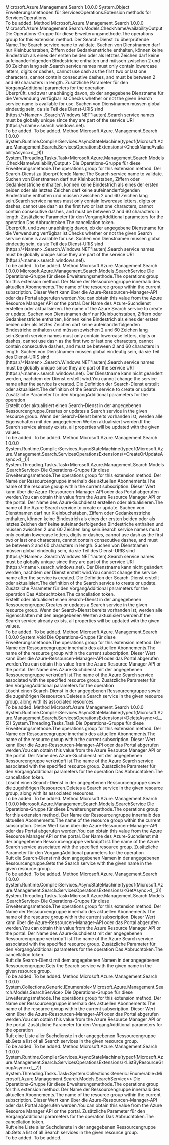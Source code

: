 <Type Name="ServicesOperationsExtensions" FullName="Microsoft.Azure.Management.Search.ServicesOperationsExtensions">
  <TypeSignature Language="C#" Value="public static class ServicesOperationsExtensions" />
  <TypeSignature Language="ILAsm" Value=".class public auto ansi abstract sealed beforefieldinit ServicesOperationsExtensions extends System.Object" />
  <TypeSignature Language="DocId" Value="T:Microsoft.Azure.Management.Search.ServicesOperationsExtensions" />
  <TypeSignature Language="VB.NET" Value="Public Module ServicesOperationsExtensions" />
  <TypeSignature Language="F#" Value="type ServicesOperationsExtensions = class" />
  <AssemblyInfo>
    <AssemblyName>Microsoft.Azure.Management.Search</AssemblyName>
    <AssemblyVersion>1.0.0.0</AssemblyVersion>
  </AssemblyInfo>
  <Base>
    <BaseTypeName>System.Object</BaseTypeName>
  </Base>
  <Interfaces />
  <Docs>
    <summary>
            <span data-ttu-id="619ea-101">Erweiterungsmethoden für ServicesOperations.</span><span class="sxs-lookup"><span data-stu-id="619ea-101">Extension methods for ServicesOperations.</span></span>
            </summary>
    <remarks>To be added.</remarks>
  </Docs>
  <Members>
    <Member MemberName="CheckNameAvailability">
      <MemberSignature Language="C#" Value="public static Microsoft.Azure.Management.Search.Models.CheckNameAvailabilityOutput CheckNameAvailability (this Microsoft.Azure.Management.Search.IServicesOperations operations, string name, Microsoft.Azure.Management.Search.Models.SearchManagementRequestOptions searchManagementRequestOptions = null);" />
      <MemberSignature Language="ILAsm" Value=".method public static hidebysig class Microsoft.Azure.Management.Search.Models.CheckNameAvailabilityOutput CheckNameAvailability(class Microsoft.Azure.Management.Search.IServicesOperations operations, string name, class Microsoft.Azure.Management.Search.Models.SearchManagementRequestOptions searchManagementRequestOptions) cil managed" />
      <MemberSignature Language="DocId" Value="M:Microsoft.Azure.Management.Search.ServicesOperationsExtensions.CheckNameAvailability(Microsoft.Azure.Management.Search.IServicesOperations,System.String,Microsoft.Azure.Management.Search.Models.SearchManagementRequestOptions)" />
      <MemberSignature Language="F#" Value="static member CheckNameAvailability : Microsoft.Azure.Management.Search.IServicesOperations * string * Microsoft.Azure.Management.Search.Models.SearchManagementRequestOptions -&gt; Microsoft.Azure.Management.Search.Models.CheckNameAvailabilityOutput" Usage="Microsoft.Azure.Management.Search.ServicesOperationsExtensions.CheckNameAvailability (operations, name, searchManagementRequestOptions)" />
      <MemberType>Method</MemberType>
      <AssemblyInfo>
        <AssemblyName>Microsoft.Azure.Management.Search</AssemblyName>
        <AssemblyVersion>1.0.0.0</AssemblyVersion>
      </AssemblyInfo>
      <ReturnValue>
        <ReturnType>Microsoft.Azure.Management.Search.Models.CheckNameAvailabilityOutput</ReturnType>
      </ReturnValue>
      <Parameters>
        <Parameter Name="operations" Type="Microsoft.Azure.Management.Search.IServicesOperations" RefType="this" />
        <Parameter Name="name" Type="System.String" />
        <Parameter Name="searchManagementRequestOptions" Type="Microsoft.Azure.Management.Search.Models.SearchManagementRequestOptions" />
      </Parameters>
      <Docs>
        <param name="operations">
            <span data-ttu-id="619ea-102">Die Operations-Gruppe für diese Erweiterungsmethode.</span><span class="sxs-lookup"><span data-stu-id="619ea-102">The operations group for this extension method.</span></span>
            </param>
        <param name="name">
            <span data-ttu-id="619ea-103">Der Search-Dienst zu überprüfende Name.</span><span class="sxs-lookup"><span data-stu-id="619ea-103">The Search service name to validate.</span></span> <span data-ttu-id="619ea-104">Suchen von Dienstnamen darf nur Kleinbuchstaben, Ziffern oder Gedankenstriche enthalten, können keine Bindestrich als eines der ersten beiden oder als letztes Zeichen darf keine aufeinanderfolgenden Bindestriche enthalten und müssen zwischen 2 und 60 Zeichen lang sein.</span><span class="sxs-lookup"><span data-stu-id="619ea-104">Search service names must only contain lowercase letters, digits or dashes, cannot use dash as the first two or last one characters, cannot contain consecutive dashes, and must be between 2 and 60 characters in length.</span></span>
            </param>
        <param name="searchManagementRequestOptions">
            <span data-ttu-id="619ea-105">Zusätzliche Parameter für den Vorgang</span><span class="sxs-lookup"><span data-stu-id="619ea-105">Additional parameters for the operation</span></span>
            </param>
        <summary>
            <span data-ttu-id="619ea-106">Überprüft, und zwar unabhängig davon, ob der angegebene Dienstname für die Verwendung verfügbar ist.</span><span class="sxs-lookup"><span data-stu-id="619ea-106">Checks whether or not the given Search service name is available for use.</span></span>
            <span data-ttu-id="619ea-107">Suchen von Dienstnamen müssen global eindeutig sein, da sie Teil des Dienst-URIS sind (https://&lt;Namen&gt;..Search.Windows.NET"lauten).</span><span class="sxs-lookup"><span data-stu-id="619ea-107">Search service names must be globally unique since they are part of the service URI (https://&lt;name&gt;.search.windows.net).</span></span>
            <see href="https://aka.ms/search-manage" /></summary>
        <returns>To be added.</returns>
        <remarks>To be added.</remarks>
      </Docs>
    </Member>
    <Member MemberName="CheckNameAvailabilityAsync">
      <MemberSignature Language="C#" Value="public static System.Threading.Tasks.Task&lt;Microsoft.Azure.Management.Search.Models.CheckNameAvailabilityOutput&gt; CheckNameAvailabilityAsync (this Microsoft.Azure.Management.Search.IServicesOperations operations, string name, Microsoft.Azure.Management.Search.Models.SearchManagementRequestOptions searchManagementRequestOptions = null, System.Threading.CancellationToken cancellationToken = null);" />
      <MemberSignature Language="ILAsm" Value=".method public static hidebysig class System.Threading.Tasks.Task`1&lt;class Microsoft.Azure.Management.Search.Models.CheckNameAvailabilityOutput&gt; CheckNameAvailabilityAsync(class Microsoft.Azure.Management.Search.IServicesOperations operations, string name, class Microsoft.Azure.Management.Search.Models.SearchManagementRequestOptions searchManagementRequestOptions, valuetype System.Threading.CancellationToken cancellationToken) cil managed" />
      <MemberSignature Language="DocId" Value="M:Microsoft.Azure.Management.Search.ServicesOperationsExtensions.CheckNameAvailabilityAsync(Microsoft.Azure.Management.Search.IServicesOperations,System.String,Microsoft.Azure.Management.Search.Models.SearchManagementRequestOptions,System.Threading.CancellationToken)" />
      <MemberSignature Language="F#" Value="static member CheckNameAvailabilityAsync : Microsoft.Azure.Management.Search.IServicesOperations * string * Microsoft.Azure.Management.Search.Models.SearchManagementRequestOptions * System.Threading.CancellationToken -&gt; System.Threading.Tasks.Task&lt;Microsoft.Azure.Management.Search.Models.CheckNameAvailabilityOutput&gt;" Usage="Microsoft.Azure.Management.Search.ServicesOperationsExtensions.CheckNameAvailabilityAsync (operations, name, searchManagementRequestOptions, cancellationToken)" />
      <MemberType>Method</MemberType>
      <AssemblyInfo>
        <AssemblyName>Microsoft.Azure.Management.Search</AssemblyName>
        <AssemblyVersion>1.0.0.0</AssemblyVersion>
      </AssemblyInfo>
      <Attributes>
        <Attribute>
          <AttributeName>System.Runtime.CompilerServices.AsyncStateMachine(typeof(Microsoft.Azure.Management.Search.ServicesOperationsExtensions/&lt;CheckNameAvailabilityAsync&gt;d__9))</AttributeName>
        </Attribute>
      </Attributes>
      <ReturnValue>
        <ReturnType>System.Threading.Tasks.Task&lt;Microsoft.Azure.Management.Search.Models.CheckNameAvailabilityOutput&gt;</ReturnType>
      </ReturnValue>
      <Parameters>
        <Parameter Name="operations" Type="Microsoft.Azure.Management.Search.IServicesOperations" RefType="this" />
        <Parameter Name="name" Type="System.String" />
        <Parameter Name="searchManagementRequestOptions" Type="Microsoft.Azure.Management.Search.Models.SearchManagementRequestOptions" />
        <Parameter Name="cancellationToken" Type="System.Threading.CancellationToken" />
      </Parameters>
      <Docs>
        <param name="operations">
            <span data-ttu-id="619ea-108">Die Operations-Gruppe für diese Erweiterungsmethode.</span><span class="sxs-lookup"><span data-stu-id="619ea-108">The operations group for this extension method.</span></span>
            </param>
        <param name="name">
            <span data-ttu-id="619ea-109">Der Search-Dienst zu überprüfende Name.</span><span class="sxs-lookup"><span data-stu-id="619ea-109">The Search service name to validate.</span></span> <span data-ttu-id="619ea-110">Suchen von Dienstnamen darf nur Kleinbuchstaben, Ziffern oder Gedankenstriche enthalten, können keine Bindestrich als eines der ersten beiden oder als letztes Zeichen darf keine aufeinanderfolgenden Bindestriche enthalten und müssen zwischen 2 und 60 Zeichen lang sein.</span><span class="sxs-lookup"><span data-stu-id="619ea-110">Search service names must only contain lowercase letters, digits or dashes, cannot use dash as the first two or last one characters, cannot contain consecutive dashes, and must be between 2 and 60 characters in length.</span></span>
            </param>
        <param name="searchManagementRequestOptions">
            <span data-ttu-id="619ea-111">Zusätzliche Parameter für den Vorgang</span><span class="sxs-lookup"><span data-stu-id="619ea-111">Additional parameters for the operation</span></span>
            </param>
        <param name="cancellationToken">
            <span data-ttu-id="619ea-112">Das Abbruchtoken.</span><span class="sxs-lookup"><span data-stu-id="619ea-112">The cancellation token.</span></span>
            </param>
        <summary>
            <span data-ttu-id="619ea-113">Überprüft, und zwar unabhängig davon, ob der angegebene Dienstname für die Verwendung verfügbar ist.</span><span class="sxs-lookup"><span data-stu-id="619ea-113">Checks whether or not the given Search service name is available for use.</span></span>
            <span data-ttu-id="619ea-114">Suchen von Dienstnamen müssen global eindeutig sein, da sie Teil des Dienst-URIS sind (https://&lt;Namen&gt;..Search.Windows.NET"lauten).</span><span class="sxs-lookup"><span data-stu-id="619ea-114">Search service names must be globally unique since they are part of the service URI (https://&lt;name&gt;.search.windows.net).</span></span>
            <see href="https://aka.ms/search-manage" /></summary>
        <returns>To be added.</returns>
        <remarks>To be added.</remarks>
      </Docs>
    </Member>
    <Member MemberName="CreateOrUpdate">
      <MemberSignature Language="C#" Value="public static Microsoft.Azure.Management.Search.Models.SearchService CreateOrUpdate (this Microsoft.Azure.Management.Search.IServicesOperations operations, string resourceGroupName, string searchServiceName, Microsoft.Azure.Management.Search.Models.SearchService service, Microsoft.Azure.Management.Search.Models.SearchManagementRequestOptions searchManagementRequestOptions = null);" />
      <MemberSignature Language="ILAsm" Value=".method public static hidebysig class Microsoft.Azure.Management.Search.Models.SearchService CreateOrUpdate(class Microsoft.Azure.Management.Search.IServicesOperations operations, string resourceGroupName, string searchServiceName, class Microsoft.Azure.Management.Search.Models.SearchService service, class Microsoft.Azure.Management.Search.Models.SearchManagementRequestOptions searchManagementRequestOptions) cil managed" />
      <MemberSignature Language="DocId" Value="M:Microsoft.Azure.Management.Search.ServicesOperationsExtensions.CreateOrUpdate(Microsoft.Azure.Management.Search.IServicesOperations,System.String,System.String,Microsoft.Azure.Management.Search.Models.SearchService,Microsoft.Azure.Management.Search.Models.SearchManagementRequestOptions)" />
      <MemberSignature Language="F#" Value="static member CreateOrUpdate : Microsoft.Azure.Management.Search.IServicesOperations * string * string * Microsoft.Azure.Management.Search.Models.SearchService * Microsoft.Azure.Management.Search.Models.SearchManagementRequestOptions -&gt; Microsoft.Azure.Management.Search.Models.SearchService" Usage="Microsoft.Azure.Management.Search.ServicesOperationsExtensions.CreateOrUpdate (operations, resourceGroupName, searchServiceName, service, searchManagementRequestOptions)" />
      <MemberType>Method</MemberType>
      <AssemblyInfo>
        <AssemblyName>Microsoft.Azure.Management.Search</AssemblyName>
        <AssemblyVersion>1.0.0.0</AssemblyVersion>
      </AssemblyInfo>
      <ReturnValue>
        <ReturnType>Microsoft.Azure.Management.Search.Models.SearchService</ReturnType>
      </ReturnValue>
      <Parameters>
        <Parameter Name="operations" Type="Microsoft.Azure.Management.Search.IServicesOperations" RefType="this" />
        <Parameter Name="resourceGroupName" Type="System.String" />
        <Parameter Name="searchServiceName" Type="System.String" />
        <Parameter Name="service" Type="Microsoft.Azure.Management.Search.Models.SearchService" />
        <Parameter Name="searchManagementRequestOptions" Type="Microsoft.Azure.Management.Search.Models.SearchManagementRequestOptions" />
      </Parameters>
      <Docs>
        <param name="operations">
            <span data-ttu-id="619ea-115">Die Operations-Gruppe für diese Erweiterungsmethode.</span><span class="sxs-lookup"><span data-stu-id="619ea-115">The operations group for this extension method.</span></span>
            </param>
        <param name="resourceGroupName">
            <span data-ttu-id="619ea-116">Der Name der Ressourcengruppe innerhalb des aktuellen Abonnements.</span><span class="sxs-lookup"><span data-stu-id="619ea-116">The name of the resource group within the current subscription.</span></span> <span data-ttu-id="619ea-117">Dieser Wert kann über die Azure-Ressourcen-Manager-API oder das Portal abgerufen werden.</span><span class="sxs-lookup"><span data-stu-id="619ea-117">You can obtain this value from the Azure Resource Manager API or the portal.</span></span>
            </param>
        <param name="searchServiceName">
            <span data-ttu-id="619ea-118">Der Name des Azure-Suchdienst erstellen oder aktualisieren.</span><span class="sxs-lookup"><span data-stu-id="619ea-118">The name of the Azure Search service to create or update.</span></span> <span data-ttu-id="619ea-119">Suchen von Dienstnamen darf nur Kleinbuchstaben, Ziffern oder Gedankenstriche enthalten, können keine Bindestrich als eines der ersten beiden oder als letztes Zeichen darf keine aufeinanderfolgenden Bindestriche enthalten und müssen zwischen 2 und 60 Zeichen lang sein.</span><span class="sxs-lookup"><span data-stu-id="619ea-119">Search service names must only contain lowercase letters, digits or dashes, cannot use dash as the first two or last one characters, cannot contain consecutive dashes, and must be between 2 and 60 characters in length.</span></span> <span data-ttu-id="619ea-120">Suchen von Dienstnamen müssen global eindeutig sein, da sie Teil des Dienst-URIS sind (https://&lt;Namen&gt;..Search.Windows.NET"lauten).</span><span class="sxs-lookup"><span data-stu-id="619ea-120">Search service names must be globally unique since they are part of the service URI (https://&lt;name&gt;.search.windows.net).</span></span> <span data-ttu-id="619ea-121">Der Dienstname kann nicht geändert werden, nachdem der Dienst erstellt wird.</span><span class="sxs-lookup"><span data-stu-id="619ea-121">You cannot change the service name after the service is created.</span></span>
            </param>
        <param name="service">
            <span data-ttu-id="619ea-122">Die Definition der Search-Dienst erstellt oder aktualisiert.</span><span class="sxs-lookup"><span data-stu-id="619ea-122">The definition of the Search service to create or update.</span></span>
            </param>
        <param name="searchManagementRequestOptions">
            <span data-ttu-id="619ea-123">Zusätzliche Parameter für den Vorgang</span><span class="sxs-lookup"><span data-stu-id="619ea-123">Additional parameters for the operation</span></span>
            </param>
        <summary>
            <span data-ttu-id="619ea-124">Erstellt oder aktualisiert einen Search-Dienst in der angegebenen Ressourcengruppe.</span><span class="sxs-lookup"><span data-stu-id="619ea-124">Creates or updates a Search service in the given resource group.</span></span> <span data-ttu-id="619ea-125">Wenn der Search-Dienst bereits vorhanden ist, werden alle Eigenschaften mit den angegebenen Werten aktualisiert werden.</span><span class="sxs-lookup"><span data-stu-id="619ea-125">If the Search service already exists, all properties will be updated with the given values.</span></span>
            <see href="https://aka.ms/search-manage" /></summary>
        <returns>To be added.</returns>
        <remarks>To be added.</remarks>
      </Docs>
    </Member>
    <Member MemberName="CreateOrUpdateAsync">
      <MemberSignature Language="C#" Value="public static System.Threading.Tasks.Task&lt;Microsoft.Azure.Management.Search.Models.SearchService&gt; CreateOrUpdateAsync (this Microsoft.Azure.Management.Search.IServicesOperations operations, string resourceGroupName, string searchServiceName, Microsoft.Azure.Management.Search.Models.SearchService service, Microsoft.Azure.Management.Search.Models.SearchManagementRequestOptions searchManagementRequestOptions = null, System.Threading.CancellationToken cancellationToken = null);" />
      <MemberSignature Language="ILAsm" Value=".method public static hidebysig class System.Threading.Tasks.Task`1&lt;class Microsoft.Azure.Management.Search.Models.SearchService&gt; CreateOrUpdateAsync(class Microsoft.Azure.Management.Search.IServicesOperations operations, string resourceGroupName, string searchServiceName, class Microsoft.Azure.Management.Search.Models.SearchService service, class Microsoft.Azure.Management.Search.Models.SearchManagementRequestOptions searchManagementRequestOptions, valuetype System.Threading.CancellationToken cancellationToken) cil managed" />
      <MemberSignature Language="DocId" Value="M:Microsoft.Azure.Management.Search.ServicesOperationsExtensions.CreateOrUpdateAsync(Microsoft.Azure.Management.Search.IServicesOperations,System.String,System.String,Microsoft.Azure.Management.Search.Models.SearchService,Microsoft.Azure.Management.Search.Models.SearchManagementRequestOptions,System.Threading.CancellationToken)" />
      <MemberSignature Language="F#" Value="static member CreateOrUpdateAsync : Microsoft.Azure.Management.Search.IServicesOperations * string * string * Microsoft.Azure.Management.Search.Models.SearchService * Microsoft.Azure.Management.Search.Models.SearchManagementRequestOptions * System.Threading.CancellationToken -&gt; System.Threading.Tasks.Task&lt;Microsoft.Azure.Management.Search.Models.SearchService&gt;" Usage="Microsoft.Azure.Management.Search.ServicesOperationsExtensions.CreateOrUpdateAsync (operations, resourceGroupName, searchServiceName, service, searchManagementRequestOptions, cancellationToken)" />
      <MemberType>Method</MemberType>
      <AssemblyInfo>
        <AssemblyName>Microsoft.Azure.Management.Search</AssemblyName>
        <AssemblyVersion>1.0.0.0</AssemblyVersion>
      </AssemblyInfo>
      <Attributes>
        <Attribute>
          <AttributeName>System.Runtime.CompilerServices.AsyncStateMachine(typeof(Microsoft.Azure.Management.Search.ServicesOperationsExtensions/&lt;CreateOrUpdateAsync&gt;d__1))</AttributeName>
        </Attribute>
      </Attributes>
      <ReturnValue>
        <ReturnType>System.Threading.Tasks.Task&lt;Microsoft.Azure.Management.Search.Models.SearchService&gt;</ReturnType>
      </ReturnValue>
      <Parameters>
        <Parameter Name="operations" Type="Microsoft.Azure.Management.Search.IServicesOperations" RefType="this" />
        <Parameter Name="resourceGroupName" Type="System.String" />
        <Parameter Name="searchServiceName" Type="System.String" />
        <Parameter Name="service" Type="Microsoft.Azure.Management.Search.Models.SearchService" />
        <Parameter Name="searchManagementRequestOptions" Type="Microsoft.Azure.Management.Search.Models.SearchManagementRequestOptions" />
        <Parameter Name="cancellationToken" Type="System.Threading.CancellationToken" />
      </Parameters>
      <Docs>
        <param name="operations">
            <span data-ttu-id="619ea-126">Die Operations-Gruppe für diese Erweiterungsmethode.</span><span class="sxs-lookup"><span data-stu-id="619ea-126">The operations group for this extension method.</span></span>
            </param>
        <param name="resourceGroupName">
            <span data-ttu-id="619ea-127">Der Name der Ressourcengruppe innerhalb des aktuellen Abonnements.</span><span class="sxs-lookup"><span data-stu-id="619ea-127">The name of the resource group within the current subscription.</span></span> <span data-ttu-id="619ea-128">Dieser Wert kann über die Azure-Ressourcen-Manager-API oder das Portal abgerufen werden.</span><span class="sxs-lookup"><span data-stu-id="619ea-128">You can obtain this value from the Azure Resource Manager API or the portal.</span></span>
            </param>
        <param name="searchServiceName">
            <span data-ttu-id="619ea-129">Der Name des Azure-Suchdienst erstellen oder aktualisieren.</span><span class="sxs-lookup"><span data-stu-id="619ea-129">The name of the Azure Search service to create or update.</span></span> <span data-ttu-id="619ea-130">Suchen von Dienstnamen darf nur Kleinbuchstaben, Ziffern oder Gedankenstriche enthalten, können keine Bindestrich als eines der ersten beiden oder als letztes Zeichen darf keine aufeinanderfolgenden Bindestriche enthalten und müssen zwischen 2 und 60 Zeichen lang sein.</span><span class="sxs-lookup"><span data-stu-id="619ea-130">Search service names must only contain lowercase letters, digits or dashes, cannot use dash as the first two or last one characters, cannot contain consecutive dashes, and must be between 2 and 60 characters in length.</span></span> <span data-ttu-id="619ea-131">Suchen von Dienstnamen müssen global eindeutig sein, da sie Teil des Dienst-URIS sind (https://&lt;Namen&gt;..Search.Windows.NET"lauten).</span><span class="sxs-lookup"><span data-stu-id="619ea-131">Search service names must be globally unique since they are part of the service URI (https://&lt;name&gt;.search.windows.net).</span></span> <span data-ttu-id="619ea-132">Der Dienstname kann nicht geändert werden, nachdem der Dienst erstellt wird.</span><span class="sxs-lookup"><span data-stu-id="619ea-132">You cannot change the service name after the service is created.</span></span>
            </param>
        <param name="service">
            <span data-ttu-id="619ea-133">Die Definition der Search-Dienst erstellt oder aktualisiert.</span><span class="sxs-lookup"><span data-stu-id="619ea-133">The definition of the Search service to create or update.</span></span>
            </param>
        <param name="searchManagementRequestOptions">
            <span data-ttu-id="619ea-134">Zusätzliche Parameter für den Vorgang</span><span class="sxs-lookup"><span data-stu-id="619ea-134">Additional parameters for the operation</span></span>
            </param>
        <param name="cancellationToken">
            <span data-ttu-id="619ea-135">Das Abbruchtoken.</span><span class="sxs-lookup"><span data-stu-id="619ea-135">The cancellation token.</span></span>
            </param>
        <summary>
            <span data-ttu-id="619ea-136">Erstellt oder aktualisiert einen Search-Dienst in der angegebenen Ressourcengruppe.</span><span class="sxs-lookup"><span data-stu-id="619ea-136">Creates or updates a Search service in the given resource group.</span></span> <span data-ttu-id="619ea-137">Wenn der Search-Dienst bereits vorhanden ist, werden alle Eigenschaften mit den angegebenen Werten aktualisiert werden.</span><span class="sxs-lookup"><span data-stu-id="619ea-137">If the Search service already exists, all properties will be updated with the given values.</span></span>
            <see href="https://aka.ms/search-manage" /></summary>
        <returns>To be added.</returns>
        <remarks>To be added.</remarks>
      </Docs>
    </Member>
    <Member MemberName="Delete">
      <MemberSignature Language="C#" Value="public static void Delete (this Microsoft.Azure.Management.Search.IServicesOperations operations, string resourceGroupName, string searchServiceName, Microsoft.Azure.Management.Search.Models.SearchManagementRequestOptions searchManagementRequestOptions = null);" />
      <MemberSignature Language="ILAsm" Value=".method public static hidebysig void Delete(class Microsoft.Azure.Management.Search.IServicesOperations operations, string resourceGroupName, string searchServiceName, class Microsoft.Azure.Management.Search.Models.SearchManagementRequestOptions searchManagementRequestOptions) cil managed" />
      <MemberSignature Language="DocId" Value="M:Microsoft.Azure.Management.Search.ServicesOperationsExtensions.Delete(Microsoft.Azure.Management.Search.IServicesOperations,System.String,System.String,Microsoft.Azure.Management.Search.Models.SearchManagementRequestOptions)" />
      <MemberSignature Language="F#" Value="static member Delete : Microsoft.Azure.Management.Search.IServicesOperations * string * string * Microsoft.Azure.Management.Search.Models.SearchManagementRequestOptions -&gt; unit" Usage="Microsoft.Azure.Management.Search.ServicesOperationsExtensions.Delete (operations, resourceGroupName, searchServiceName, searchManagementRequestOptions)" />
      <MemberType>Method</MemberType>
      <AssemblyInfo>
        <AssemblyName>Microsoft.Azure.Management.Search</AssemblyName>
        <AssemblyVersion>1.0.0.0</AssemblyVersion>
      </AssemblyInfo>
      <ReturnValue>
        <ReturnType>System.Void</ReturnType>
      </ReturnValue>
      <Parameters>
        <Parameter Name="operations" Type="Microsoft.Azure.Management.Search.IServicesOperations" RefType="this" />
        <Parameter Name="resourceGroupName" Type="System.String" />
        <Parameter Name="searchServiceName" Type="System.String" />
        <Parameter Name="searchManagementRequestOptions" Type="Microsoft.Azure.Management.Search.Models.SearchManagementRequestOptions" />
      </Parameters>
      <Docs>
        <param name="operations">
            <span data-ttu-id="619ea-138">Die Operations-Gruppe für diese Erweiterungsmethode.</span><span class="sxs-lookup"><span data-stu-id="619ea-138">The operations group for this extension method.</span></span>
            </param>
        <param name="resourceGroupName">
            <span data-ttu-id="619ea-139">Der Name der Ressourcengruppe innerhalb des aktuellen Abonnements.</span><span class="sxs-lookup"><span data-stu-id="619ea-139">The name of the resource group within the current subscription.</span></span> <span data-ttu-id="619ea-140">Dieser Wert kann über die Azure-Ressourcen-Manager-API oder das Portal abgerufen werden.</span><span class="sxs-lookup"><span data-stu-id="619ea-140">You can obtain this value from the Azure Resource Manager API or the portal.</span></span>
            </param>
        <param name="searchServiceName">
            <span data-ttu-id="619ea-141">Der Name des Azure-Suchdienst mit der angegebenen Ressourcengruppe verknüpft ist.</span><span class="sxs-lookup"><span data-stu-id="619ea-141">The name of the Azure Search service associated with the specified resource group.</span></span>
            </param>
        <param name="searchManagementRequestOptions">
            <span data-ttu-id="619ea-142">Zusätzliche Parameter für den Vorgang</span><span class="sxs-lookup"><span data-stu-id="619ea-142">Additional parameters for the operation</span></span>
            </param>
        <summary>
            <span data-ttu-id="619ea-143">Löscht einen Search-Dienst in der angegebenen Ressourcengruppe sowie die zugehörigen Ressourcen.</span><span class="sxs-lookup"><span data-stu-id="619ea-143">Deletes a Search service in the given resource group, along with its associated resources.</span></span>
            <see href="https://aka.ms/search-manage" /></summary>
        <remarks>To be added.</remarks>
      </Docs>
    </Member>
    <Member MemberName="DeleteAsync">
      <MemberSignature Language="C#" Value="public static System.Threading.Tasks.Task DeleteAsync (this Microsoft.Azure.Management.Search.IServicesOperations operations, string resourceGroupName, string searchServiceName, Microsoft.Azure.Management.Search.Models.SearchManagementRequestOptions searchManagementRequestOptions = null, System.Threading.CancellationToken cancellationToken = null);" />
      <MemberSignature Language="ILAsm" Value=".method public static hidebysig class System.Threading.Tasks.Task DeleteAsync(class Microsoft.Azure.Management.Search.IServicesOperations operations, string resourceGroupName, string searchServiceName, class Microsoft.Azure.Management.Search.Models.SearchManagementRequestOptions searchManagementRequestOptions, valuetype System.Threading.CancellationToken cancellationToken) cil managed" />
      <MemberSignature Language="DocId" Value="M:Microsoft.Azure.Management.Search.ServicesOperationsExtensions.DeleteAsync(Microsoft.Azure.Management.Search.IServicesOperations,System.String,System.String,Microsoft.Azure.Management.Search.Models.SearchManagementRequestOptions,System.Threading.CancellationToken)" />
      <MemberSignature Language="F#" Value="static member DeleteAsync : Microsoft.Azure.Management.Search.IServicesOperations * string * string * Microsoft.Azure.Management.Search.Models.SearchManagementRequestOptions * System.Threading.CancellationToken -&gt; System.Threading.Tasks.Task" Usage="Microsoft.Azure.Management.Search.ServicesOperationsExtensions.DeleteAsync (operations, resourceGroupName, searchServiceName, searchManagementRequestOptions, cancellationToken)" />
      <MemberType>Method</MemberType>
      <AssemblyInfo>
        <AssemblyName>Microsoft.Azure.Management.Search</AssemblyName>
        <AssemblyVersion>1.0.0.0</AssemblyVersion>
      </AssemblyInfo>
      <Attributes>
        <Attribute>
          <AttributeName>System.Runtime.CompilerServices.AsyncStateMachine(typeof(Microsoft.Azure.Management.Search.ServicesOperationsExtensions/&lt;DeleteAsync&gt;d__5))</AttributeName>
        </Attribute>
      </Attributes>
      <ReturnValue>
        <ReturnType>System.Threading.Tasks.Task</ReturnType>
      </ReturnValue>
      <Parameters>
        <Parameter Name="operations" Type="Microsoft.Azure.Management.Search.IServicesOperations" RefType="this" />
        <Parameter Name="resourceGroupName" Type="System.String" />
        <Parameter Name="searchServiceName" Type="System.String" />
        <Parameter Name="searchManagementRequestOptions" Type="Microsoft.Azure.Management.Search.Models.SearchManagementRequestOptions" />
        <Parameter Name="cancellationToken" Type="System.Threading.CancellationToken" />
      </Parameters>
      <Docs>
        <param name="operations">
            <span data-ttu-id="619ea-144">Die Operations-Gruppe für diese Erweiterungsmethode.</span><span class="sxs-lookup"><span data-stu-id="619ea-144">The operations group for this extension method.</span></span>
            </param>
        <param name="resourceGroupName">
            <span data-ttu-id="619ea-145">Der Name der Ressourcengruppe innerhalb des aktuellen Abonnements.</span><span class="sxs-lookup"><span data-stu-id="619ea-145">The name of the resource group within the current subscription.</span></span> <span data-ttu-id="619ea-146">Dieser Wert kann über die Azure-Ressourcen-Manager-API oder das Portal abgerufen werden.</span><span class="sxs-lookup"><span data-stu-id="619ea-146">You can obtain this value from the Azure Resource Manager API or the portal.</span></span>
            </param>
        <param name="searchServiceName">
            <span data-ttu-id="619ea-147">Der Name des Azure-Suchdienst mit der angegebenen Ressourcengruppe verknüpft ist.</span><span class="sxs-lookup"><span data-stu-id="619ea-147">The name of the Azure Search service associated with the specified resource group.</span></span>
            </param>
        <param name="searchManagementRequestOptions">
            <span data-ttu-id="619ea-148">Zusätzliche Parameter für den Vorgang</span><span class="sxs-lookup"><span data-stu-id="619ea-148">Additional parameters for the operation</span></span>
            </param>
        <param name="cancellationToken">
            <span data-ttu-id="619ea-149">Das Abbruchtoken.</span><span class="sxs-lookup"><span data-stu-id="619ea-149">The cancellation token.</span></span>
            </param>
        <summary>
            <span data-ttu-id="619ea-150">Löscht einen Search-Dienst in der angegebenen Ressourcengruppe sowie die zugehörigen Ressourcen.</span><span class="sxs-lookup"><span data-stu-id="619ea-150">Deletes a Search service in the given resource group, along with its associated resources.</span></span>
            <see href="https://aka.ms/search-manage" /></summary>
        <returns>To be added.</returns>
        <remarks>To be added.</remarks>
      </Docs>
    </Member>
    <Member MemberName="Get">
      <MemberSignature Language="C#" Value="public static Microsoft.Azure.Management.Search.Models.SearchService Get (this Microsoft.Azure.Management.Search.IServicesOperations operations, string resourceGroupName, string searchServiceName, Microsoft.Azure.Management.Search.Models.SearchManagementRequestOptions searchManagementRequestOptions = null);" />
      <MemberSignature Language="ILAsm" Value=".method public static hidebysig class Microsoft.Azure.Management.Search.Models.SearchService Get(class Microsoft.Azure.Management.Search.IServicesOperations operations, string resourceGroupName, string searchServiceName, class Microsoft.Azure.Management.Search.Models.SearchManagementRequestOptions searchManagementRequestOptions) cil managed" />
      <MemberSignature Language="DocId" Value="M:Microsoft.Azure.Management.Search.ServicesOperationsExtensions.Get(Microsoft.Azure.Management.Search.IServicesOperations,System.String,System.String,Microsoft.Azure.Management.Search.Models.SearchManagementRequestOptions)" />
      <MemberSignature Language="F#" Value="static member Get : Microsoft.Azure.Management.Search.IServicesOperations * string * string * Microsoft.Azure.Management.Search.Models.SearchManagementRequestOptions -&gt; Microsoft.Azure.Management.Search.Models.SearchService" Usage="Microsoft.Azure.Management.Search.ServicesOperationsExtensions.Get (operations, resourceGroupName, searchServiceName, searchManagementRequestOptions)" />
      <MemberType>Method</MemberType>
      <AssemblyInfo>
        <AssemblyName>Microsoft.Azure.Management.Search</AssemblyName>
        <AssemblyVersion>1.0.0.0</AssemblyVersion>
      </AssemblyInfo>
      <ReturnValue>
        <ReturnType>Microsoft.Azure.Management.Search.Models.SearchService</ReturnType>
      </ReturnValue>
      <Parameters>
        <Parameter Name="operations" Type="Microsoft.Azure.Management.Search.IServicesOperations" RefType="this" />
        <Parameter Name="resourceGroupName" Type="System.String" />
        <Parameter Name="searchServiceName" Type="System.String" />
        <Parameter Name="searchManagementRequestOptions" Type="Microsoft.Azure.Management.Search.Models.SearchManagementRequestOptions" />
      </Parameters>
      <Docs>
        <param name="operations">
            <span data-ttu-id="619ea-151">Die Operations-Gruppe für diese Erweiterungsmethode.</span><span class="sxs-lookup"><span data-stu-id="619ea-151">The operations group for this extension method.</span></span>
            </param>
        <param name="resourceGroupName">
            <span data-ttu-id="619ea-152">Der Name der Ressourcengruppe innerhalb des aktuellen Abonnements.</span><span class="sxs-lookup"><span data-stu-id="619ea-152">The name of the resource group within the current subscription.</span></span> <span data-ttu-id="619ea-153">Dieser Wert kann über die Azure-Ressourcen-Manager-API oder das Portal abgerufen werden.</span><span class="sxs-lookup"><span data-stu-id="619ea-153">You can obtain this value from the Azure Resource Manager API or the portal.</span></span>
            </param>
        <param name="searchServiceName">
            <span data-ttu-id="619ea-154">Der Name des Azure-Suchdienst mit der angegebenen Ressourcengruppe verknüpft ist.</span><span class="sxs-lookup"><span data-stu-id="619ea-154">The name of the Azure Search service associated with the specified resource group.</span></span>
            </param>
        <param name="searchManagementRequestOptions">
            <span data-ttu-id="619ea-155">Zusätzliche Parameter für den Vorgang</span><span class="sxs-lookup"><span data-stu-id="619ea-155">Additional parameters for the operation</span></span>
            </param>
        <summary>
            <span data-ttu-id="619ea-156">Ruft die Search-Dienst mit dem angegebenen Namen in der angegebenen Ressourcengruppe.</span><span class="sxs-lookup"><span data-stu-id="619ea-156">Gets the Search service with the given name in the given resource group.</span></span>
            <see href="https://aka.ms/search-manage" /></summary>
        <returns>To be added.</returns>
        <remarks>To be added.</remarks>
      </Docs>
    </Member>
    <Member MemberName="GetAsync">
      <MemberSignature Language="C#" Value="public static System.Threading.Tasks.Task&lt;Microsoft.Azure.Management.Search.Models.SearchService&gt; GetAsync (this Microsoft.Azure.Management.Search.IServicesOperations operations, string resourceGroupName, string searchServiceName, Microsoft.Azure.Management.Search.Models.SearchManagementRequestOptions searchManagementRequestOptions = null, System.Threading.CancellationToken cancellationToken = null);" />
      <MemberSignature Language="ILAsm" Value=".method public static hidebysig class System.Threading.Tasks.Task`1&lt;class Microsoft.Azure.Management.Search.Models.SearchService&gt; GetAsync(class Microsoft.Azure.Management.Search.IServicesOperations operations, string resourceGroupName, string searchServiceName, class Microsoft.Azure.Management.Search.Models.SearchManagementRequestOptions searchManagementRequestOptions, valuetype System.Threading.CancellationToken cancellationToken) cil managed" />
      <MemberSignature Language="DocId" Value="M:Microsoft.Azure.Management.Search.ServicesOperationsExtensions.GetAsync(Microsoft.Azure.Management.Search.IServicesOperations,System.String,System.String,Microsoft.Azure.Management.Search.Models.SearchManagementRequestOptions,System.Threading.CancellationToken)" />
      <MemberSignature Language="F#" Value="static member GetAsync : Microsoft.Azure.Management.Search.IServicesOperations * string * string * Microsoft.Azure.Management.Search.Models.SearchManagementRequestOptions * System.Threading.CancellationToken -&gt; System.Threading.Tasks.Task&lt;Microsoft.Azure.Management.Search.Models.SearchService&gt;" Usage="Microsoft.Azure.Management.Search.ServicesOperationsExtensions.GetAsync (operations, resourceGroupName, searchServiceName, searchManagementRequestOptions, cancellationToken)" />
      <MemberType>Method</MemberType>
      <AssemblyInfo>
        <AssemblyName>Microsoft.Azure.Management.Search</AssemblyName>
        <AssemblyVersion>1.0.0.0</AssemblyVersion>
      </AssemblyInfo>
      <Attributes>
        <Attribute>
          <AttributeName>System.Runtime.CompilerServices.AsyncStateMachine(typeof(Microsoft.Azure.Management.Search.ServicesOperationsExtensions/&lt;GetAsync&gt;d__3))</AttributeName>
        </Attribute>
      </Attributes>
      <ReturnValue>
        <ReturnType>System.Threading.Tasks.Task&lt;Microsoft.Azure.Management.Search.Models.SearchService&gt;</ReturnType>
      </ReturnValue>
      <Parameters>
        <Parameter Name="operations" Type="Microsoft.Azure.Management.Search.IServicesOperations" RefType="this" />
        <Parameter Name="resourceGroupName" Type="System.String" />
        <Parameter Name="searchServiceName" Type="System.String" />
        <Parameter Name="searchManagementRequestOptions" Type="Microsoft.Azure.Management.Search.Models.SearchManagementRequestOptions" />
        <Parameter Name="cancellationToken" Type="System.Threading.CancellationToken" />
      </Parameters>
      <Docs>
        <param name="operations">
            <span data-ttu-id="619ea-157">Die Operations-Gruppe für diese Erweiterungsmethode.</span><span class="sxs-lookup"><span data-stu-id="619ea-157">The operations group for this extension method.</span></span>
            </param>
        <param name="resourceGroupName">
            <span data-ttu-id="619ea-158">Der Name der Ressourcengruppe innerhalb des aktuellen Abonnements.</span><span class="sxs-lookup"><span data-stu-id="619ea-158">The name of the resource group within the current subscription.</span></span> <span data-ttu-id="619ea-159">Dieser Wert kann über die Azure-Ressourcen-Manager-API oder das Portal abgerufen werden.</span><span class="sxs-lookup"><span data-stu-id="619ea-159">You can obtain this value from the Azure Resource Manager API or the portal.</span></span>
            </param>
        <param name="searchServiceName">
            <span data-ttu-id="619ea-160">Der Name des Azure-Suchdienst mit der angegebenen Ressourcengruppe verknüpft ist.</span><span class="sxs-lookup"><span data-stu-id="619ea-160">The name of the Azure Search service associated with the specified resource group.</span></span>
            </param>
        <param name="searchManagementRequestOptions">
            <span data-ttu-id="619ea-161">Zusätzliche Parameter für den Vorgang</span><span class="sxs-lookup"><span data-stu-id="619ea-161">Additional parameters for the operation</span></span>
            </param>
        <param name="cancellationToken">
            <span data-ttu-id="619ea-162">Das Abbruchtoken.</span><span class="sxs-lookup"><span data-stu-id="619ea-162">The cancellation token.</span></span>
            </param>
        <summary>
            <span data-ttu-id="619ea-163">Ruft die Search-Dienst mit dem angegebenen Namen in der angegebenen Ressourcengruppe.</span><span class="sxs-lookup"><span data-stu-id="619ea-163">Gets the Search service with the given name in the given resource group.</span></span>
            <see href="https://aka.ms/search-manage" /></summary>
        <returns>To be added.</returns>
        <remarks>To be added.</remarks>
      </Docs>
    </Member>
    <Member MemberName="ListByResourceGroup">
      <MemberSignature Language="C#" Value="public static System.Collections.Generic.IEnumerable&lt;Microsoft.Azure.Management.Search.Models.SearchService&gt; ListByResourceGroup (this Microsoft.Azure.Management.Search.IServicesOperations operations, string resourceGroupName, Microsoft.Azure.Management.Search.Models.SearchManagementRequestOptions searchManagementRequestOptions = null);" />
      <MemberSignature Language="ILAsm" Value=".method public static hidebysig class System.Collections.Generic.IEnumerable`1&lt;class Microsoft.Azure.Management.Search.Models.SearchService&gt; ListByResourceGroup(class Microsoft.Azure.Management.Search.IServicesOperations operations, string resourceGroupName, class Microsoft.Azure.Management.Search.Models.SearchManagementRequestOptions searchManagementRequestOptions) cil managed" />
      <MemberSignature Language="DocId" Value="M:Microsoft.Azure.Management.Search.ServicesOperationsExtensions.ListByResourceGroup(Microsoft.Azure.Management.Search.IServicesOperations,System.String,Microsoft.Azure.Management.Search.Models.SearchManagementRequestOptions)" />
      <MemberSignature Language="F#" Value="static member ListByResourceGroup : Microsoft.Azure.Management.Search.IServicesOperations * string * Microsoft.Azure.Management.Search.Models.SearchManagementRequestOptions -&gt; seq&lt;Microsoft.Azure.Management.Search.Models.SearchService&gt;" Usage="Microsoft.Azure.Management.Search.ServicesOperationsExtensions.ListByResourceGroup (operations, resourceGroupName, searchManagementRequestOptions)" />
      <MemberType>Method</MemberType>
      <AssemblyInfo>
        <AssemblyName>Microsoft.Azure.Management.Search</AssemblyName>
        <AssemblyVersion>1.0.0.0</AssemblyVersion>
      </AssemblyInfo>
      <ReturnValue>
        <ReturnType>System.Collections.Generic.IEnumerable&lt;Microsoft.Azure.Management.Search.Models.SearchService&gt;</ReturnType>
      </ReturnValue>
      <Parameters>
        <Parameter Name="operations" Type="Microsoft.Azure.Management.Search.IServicesOperations" RefType="this" />
        <Parameter Name="resourceGroupName" Type="System.String" />
        <Parameter Name="searchManagementRequestOptions" Type="Microsoft.Azure.Management.Search.Models.SearchManagementRequestOptions" />
      </Parameters>
      <Docs>
        <param name="operations">
            <span data-ttu-id="619ea-164">Die Operations-Gruppe für diese Erweiterungsmethode.</span><span class="sxs-lookup"><span data-stu-id="619ea-164">The operations group for this extension method.</span></span>
            </param>
        <param name="resourceGroupName">
            <span data-ttu-id="619ea-165">Der Name der Ressourcengruppe innerhalb des aktuellen Abonnements.</span><span class="sxs-lookup"><span data-stu-id="619ea-165">The name of the resource group within the current subscription.</span></span> <span data-ttu-id="619ea-166">Dieser Wert kann über die Azure-Ressourcen-Manager-API oder das Portal abgerufen werden.</span><span class="sxs-lookup"><span data-stu-id="619ea-166">You can obtain this value from the Azure Resource Manager API or the portal.</span></span>
            </param>
        <param name="searchManagementRequestOptions">
            <span data-ttu-id="619ea-167">Zusätzliche Parameter für den Vorgang</span><span class="sxs-lookup"><span data-stu-id="619ea-167">Additional parameters for the operation</span></span>
            </param>
        <summary>
            <span data-ttu-id="619ea-168">Ruft eine Liste aller Suchdienste in der angegebenen Ressourcengruppe ab.</span><span class="sxs-lookup"><span data-stu-id="619ea-168">Gets a list of all Search services in the given resource group.</span></span>
            <see href="https://aka.ms/search-manage" /></summary>
        <returns>To be added.</returns>
        <remarks>To be added.</remarks>
      </Docs>
    </Member>
    <Member MemberName="ListByResourceGroupAsync">
      <MemberSignature Language="C#" Value="public static System.Threading.Tasks.Task&lt;System.Collections.Generic.IEnumerable&lt;Microsoft.Azure.Management.Search.Models.SearchService&gt;&gt; ListByResourceGroupAsync (this Microsoft.Azure.Management.Search.IServicesOperations operations, string resourceGroupName, Microsoft.Azure.Management.Search.Models.SearchManagementRequestOptions searchManagementRequestOptions = null, System.Threading.CancellationToken cancellationToken = null);" />
      <MemberSignature Language="ILAsm" Value=".method public static hidebysig class System.Threading.Tasks.Task`1&lt;class System.Collections.Generic.IEnumerable`1&lt;class Microsoft.Azure.Management.Search.Models.SearchService&gt;&gt; ListByResourceGroupAsync(class Microsoft.Azure.Management.Search.IServicesOperations operations, string resourceGroupName, class Microsoft.Azure.Management.Search.Models.SearchManagementRequestOptions searchManagementRequestOptions, valuetype System.Threading.CancellationToken cancellationToken) cil managed" />
      <MemberSignature Language="DocId" Value="M:Microsoft.Azure.Management.Search.ServicesOperationsExtensions.ListByResourceGroupAsync(Microsoft.Azure.Management.Search.IServicesOperations,System.String,Microsoft.Azure.Management.Search.Models.SearchManagementRequestOptions,System.Threading.CancellationToken)" />
      <MemberSignature Language="F#" Value="static member ListByResourceGroupAsync : Microsoft.Azure.Management.Search.IServicesOperations * string * Microsoft.Azure.Management.Search.Models.SearchManagementRequestOptions * System.Threading.CancellationToken -&gt; System.Threading.Tasks.Task&lt;seq&lt;Microsoft.Azure.Management.Search.Models.SearchService&gt;&gt;" Usage="Microsoft.Azure.Management.Search.ServicesOperationsExtensions.ListByResourceGroupAsync (operations, resourceGroupName, searchManagementRequestOptions, cancellationToken)" />
      <MemberType>Method</MemberType>
      <AssemblyInfo>
        <AssemblyName>Microsoft.Azure.Management.Search</AssemblyName>
        <AssemblyVersion>1.0.0.0</AssemblyVersion>
      </AssemblyInfo>
      <Attributes>
        <Attribute>
          <AttributeName>System.Runtime.CompilerServices.AsyncStateMachine(typeof(Microsoft.Azure.Management.Search.ServicesOperationsExtensions/&lt;ListByResourceGroupAsync&gt;d__7))</AttributeName>
        </Attribute>
      </Attributes>
      <ReturnValue>
        <ReturnType>System.Threading.Tasks.Task&lt;System.Collections.Generic.IEnumerable&lt;Microsoft.Azure.Management.Search.Models.SearchService&gt;&gt;</ReturnType>
      </ReturnValue>
      <Parameters>
        <Parameter Name="operations" Type="Microsoft.Azure.Management.Search.IServicesOperations" RefType="this" />
        <Parameter Name="resourceGroupName" Type="System.String" />
        <Parameter Name="searchManagementRequestOptions" Type="Microsoft.Azure.Management.Search.Models.SearchManagementRequestOptions" />
        <Parameter Name="cancellationToken" Type="System.Threading.CancellationToken" />
      </Parameters>
      <Docs>
        <param name="operations">
            <span data-ttu-id="619ea-169">Die Operations-Gruppe für diese Erweiterungsmethode.</span><span class="sxs-lookup"><span data-stu-id="619ea-169">The operations group for this extension method.</span></span>
            </param>
        <param name="resourceGroupName">
            <span data-ttu-id="619ea-170">Der Name der Ressourcengruppe innerhalb des aktuellen Abonnements.</span><span class="sxs-lookup"><span data-stu-id="619ea-170">The name of the resource group within the current subscription.</span></span> <span data-ttu-id="619ea-171">Dieser Wert kann über die Azure-Ressourcen-Manager-API oder das Portal abgerufen werden.</span><span class="sxs-lookup"><span data-stu-id="619ea-171">You can obtain this value from the Azure Resource Manager API or the portal.</span></span>
            </param>
        <param name="searchManagementRequestOptions">
            <span data-ttu-id="619ea-172">Zusätzliche Parameter für den Vorgang</span><span class="sxs-lookup"><span data-stu-id="619ea-172">Additional parameters for the operation</span></span>
            </param>
        <param name="cancellationToken">
            <span data-ttu-id="619ea-173">Das Abbruchtoken.</span><span class="sxs-lookup"><span data-stu-id="619ea-173">The cancellation token.</span></span>
            </param>
        <summary>
            <span data-ttu-id="619ea-174">Ruft eine Liste aller Suchdienste in der angegebenen Ressourcengruppe ab.</span><span class="sxs-lookup"><span data-stu-id="619ea-174">Gets a list of all Search services in the given resource group.</span></span>
            <see href="https://aka.ms/search-manage" /></summary>
        <returns>To be added.</returns>
        <remarks>To be added.</remarks>
      </Docs>
    </Member>
  </Members>
</Type>